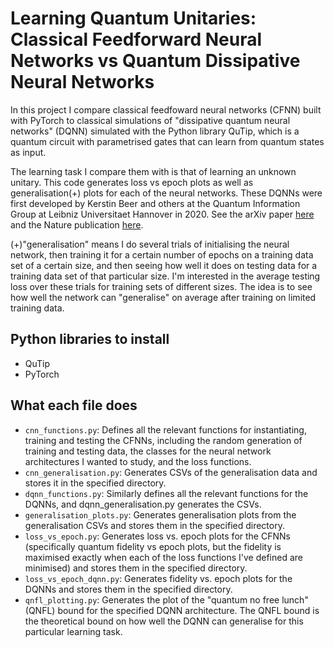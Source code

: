 # Learning Quantum Unitaries: Classical Feedforward Neural Networks vs Quantum Dissipative Neural Networks

In this project I compare classical feedfoward neural networks (CFNN) built with PyTorch to classical simulations of "dissipative quantum neural networks" (DQNN) simulated with the Python library QuTip, which is a quantum circuit with parametrised gates that can learn from quantum states as input.

The learning task I compare them with is that of learning an unknown unitary. This code generates loss vs epoch plots as well as generalisation(+) plots for each of the neural networks. These DQNNs were first developed by Kerstin Beer and others at the Quantum Information Group at Leibniz Universitaet Hannover in 2020. See the arXiv paper [here](https://arxiv.org/abs/1902.10445) and the Nature publication [here](https://www.nature.com/articles/s41467-020-14454-2).

(+)"generalisation" means I do several trials of initialising the neural network, then training it for a certain number of epochs on a training data set of a certain size, and then seeing how well it does on testing data for a training data set of that particular size. I'm interested in the average testing loss over these trials for training sets of different sizes. The idea is to see how well the network can "generalise" on average after training on limited training data.

## Python libraries to install
* QuTip
* PyTorch

## What each file does
* `cnn_functions.py`: Defines all the relevant functions for instantiating, training and testing the CFNNs, including the random generation of training and testing data, the classes for the neural network architectures I wanted to study, and the loss functions.
* `cnn_generalisation.py`: Generates CSVs of the generalisation data and stores it in the specified directory.
* `dqnn_functions.py`: Similarly defines all the relevant functions for the DQNNs, and dqnn_generalisation.py generates the CSVs.
* `generalisation_plots.py`: Generates generalisation plots from the generalisation CSVs and stores them in the specified directory.
* `loss_vs_epoch.py`: Generates loss vs. epoch plots for the CFNNs (specifically quantum fidelity vs epoch plots, but the fidelity is maximised exactly when each of the loss functions I've defined are minimised) and stores them in the specified directory.
* `loss_vs_epoch_dqnn.py`: Generates fidelity vs. epoch plots for the DQNNs and stores them in the specified directory.
* `qnfl_plotting.py`: Generates the plot of the "quantum no free lunch" (QNFL) bound for the specified DQNN architecture. The QNFL bound is the theoretical bound on how well the DQNN can generalise for this particular learning task.
